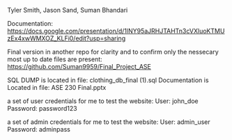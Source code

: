 Tyler Smith, 
Jason Sand, 
Suman Bhandari

Documentation: 
https://docs.google.com/presentation/d/1lNY95aJRHJTAHTn3cVXluoKTMUzEx4xwWMXOZ_KLFi0/edit?usp=sharing

Final version in another repo for clarity and to confirm only the nessecary most up to date files are present:
https://github.com/Suman9959/Final_Project_ASE

SQL DUMP is located in file: clothing_db_final (1).sql
Documentation is Located in file: ASE 230 Final.pptx

a set of user credentials for me to test the website:
User: john_doe
Password: password123


a set of admin credentials for me to test the website:
User: admin_user
Password: adminpass

